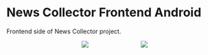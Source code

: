 # News Collector Frontend Android

Frontend side of News Collector project.

<p align="center">
<img style="margin-right: 40px;" src="https://i.imgur.com/TH75z85.gif" />&nbsp;&nbsp;&nbsp;&nbsp;&nbsp;&nbsp;&nbsp;&nbsp;&nbsp;&nbsp;&nbsp;&nbsp;&nbsp;&nbsp;&nbsp;&nbsp;&nbsp;&nbsp;&nbsp;&nbsp;&nbsp;<img src="https://i.imgur.com/obEtpRK.gif" />
</p>
